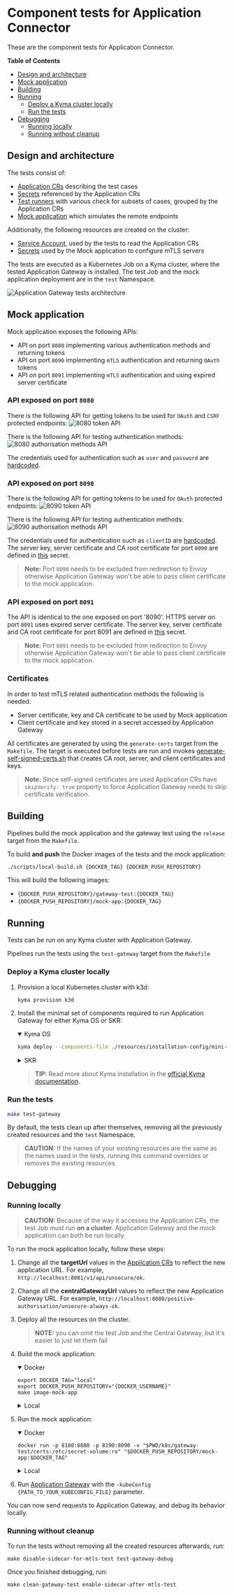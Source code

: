 # Component tests for Application Connector

These are the component tests for Application Connector.

<!-- markdown-toc start - Don't edit this section. Run M-x markdown-toc-refresh-toc -->
**Table of Contents**

- [Design and architecture](#design-and-architecture)
- [Mock application](#Mock-application)
- [Building](#building)
- [Running](#running)
    - [Deploy a Kyma cluster locally](#deploy-a-kyma-cluster-locally)
    - [Run the tests](#run-the-tests)
- [Debugging](#debugging)
    - [Running locally](#running-locally)
    - [Running without cleanup](#running-without-cleanup)

<!-- markdown-toc end -->

## Design and architecture

The tests consist of:
- [Application CRs](./resources/charts/gateway-test/templates/applications/) describing the test cases
- [Secrets](./resources/charts/gateway-test/templates/applications/credentials) referenced by the Application CRs
- [Test runners](./test/application-gateway/) with various check for subsets of cases, grouped by the Application CRs
- [Mock application](./tools/external-api-mock-app/) which simulates the remote endpoints

Additionally, the following resources are created on the cluster:
- [Service Account](./resources/charts/gateway-test/templates/service-account.yml#L2), used by the tests to read the Application CRs
- [Secrets](./resources/charts/gateway-test/templates/target-api-mock/credentials) used by the Mock application to configure mTLS servers 

The tests are executed as a Kubernetes Job on a Kyma cluster, where the tested Application Gateway is installed. 
The test Job and the mock application deployment are in the `test` Namespace. 

![Application Gateway tests architecture](./assets/app-gateway-tests-architecture.svg)

## Mock application

Mock application exposes the following APIs:
- API on port `8080` implementing various authentication methods and returning tokens
- API on port `8090` implementing `mTLS` authentication and returning `OAuth` tokens
- API on port `8091` implementing `mTLS` authentication and using expired server certificate

### API exposed on port `8080` 
There is the following API for getting tokens to be used for `OAuth` and `CSRF` protected endpoints: 
![8080 token API](./assets/api-tokens.png)

There is the following API for testing authentication methods:
![8080 authorisation methods API](./assets/api-auth-methods.png)

The credentials used for authentication such as `user` and `password` are [hardcoded](./tools/external-api-mock-app/config.go).

### API exposed on port `8090`
There is the following API for getting tokens to be used for `OAuth` protected endpoints:
![8090 token API](./assets/api-tokens-mtls.png)

There is the following API for testing authentication methods:
![8090 authorisation methods API](./assets/api-auth-methods-mtls.png)

The credentials used for authentication such as `clientID` are [hardcoded](./tools/external-api-mock-app/config.go). 
The server key, server certificate and CA root certificate for port `8090` are defined in [this](./resources/charts/gateway-test/templates/target-api-mock/credentials/mtls-cert-secret.yml) secret.

> **Note:** Port `8090` needs to be excluded from redirection to Envoy otherwise Application Gateway won't be able to pass client certificate to the mock application.

### API exposed on port `8091`

The API is identical to the one exposed on port '8090'. HTTPS server on port `8091` uses expired server certificate.
The server key, server certificate and CA root certificate for port 8091 are defined in [this](./resources/charts/gateway-test/templates/target-api-mock/credentials/expired-mtls-cert-secret.yaml) secret.

> **Note:** Port `8091` needs to be excluded from redirection to Envoy otherwise Application Gateway won't be able to pass client certificate to the mock application.
 
### Certificates
In order to test mTLS related authentication methods the following is needed:
- Server certificate, key and CA certificate to be used by Mock application
- Client certificate and key stored in a secret accessed by Application Gateway 

All certificates are generated by using the `generate-certs` target from the `Makefile`. 
The target is executed before tests are run and invokes [generate-self-signed-certs.sh](./scripts/generate-self-signed-certs.sh) that creates CA root, server, and client certificates and keys. 

> **Note:** Since self-signed certificates are used Application CRs have `skipVerify: true` property to force Application Gateway needs to skip certificate verification.

## Building

Pipelines build the mock application and the gateway test using the `release` target from the `Makefile`.

To build **and push** the Docker images of the tests and the mock application:

``` sh
./scripts/local-build.sh {DOCKER_TAG} {DOCKER_PUSH_REPOSITORY}
```
This will build the following images:
- `{DOCKER_PUSH_REPOSITORY}/gateway-test:{DOCKER_TAG}`
- `{DOCKER_PUSH_REPOSITORY}/mock-app:{DOCKER_TAG}`

## Running

Tests can be run on any Kyma cluster with Application Gateway.

Pipelines run the tests using the `test-gateway` target from the `Makefile`

### Deploy a Kyma cluster locally

1. Provision a local Kubernetes cluster with k3d:
   ```sh
   kyma provision k3d
   ```

1. Install the minimal set of components required to run Application Gateway for either Kyma OS or SKR:

    <div tabs name="Kyma flavor" group="minimal-kyma-installation">
    <details open>
    <summary label="OS">
    Kyma OS
    </summary>

    ```sh
    kyma deploy --components-file ./resources/installation-config/mini-kyma-os.yaml
    ```

    </details>
    <details>
    <summary label="SKR">
    SKR
    </summary>

    ```bash
    kyma deploy --components-file ./resources/installation-config/mini-kyma-skr.yaml 
    ```

    </details>
    </div>

    >**TIP:** Read more about Kyma installation in the [official Kyma documentation](https://kyma-project.io/docs/kyma/latest/02-get-started/01-quick-install/#install-kyma).

### Run the tests

``` sh
make test-gateway
```

By default, the tests clean up after themselves, removing all the previously created resources and the `test` Namespace.

> **CAUTION:** If the names of your existing resources are the same as the names used in the tests, running this command overrides or removes the existing resources.

## Debugging

### Running locally

> **CAUTION:** Because of the way it accesses the Application CRs, the test Job must run **on a cluster**.
> Application Gateway and the mock application can both be run locally.

To run the mock application locally, follow these steps:
1. Change all the **targetUrl** values in the [Application CRs](./resources/charts/gateway-test/templates/applications/) to reflect the new application URL. For example, `http://localhost:8081/v1/api/unsecure/ok`.
2. Change all the **centralGatewayUrl** values to reflect the new Application Gateway URL. For example, `http://localhost:8080/positive-authorisation/unsecure-always-ok`.
3. Deploy all the resources on the cluster.
   > **NOTE:** you can omit the test Job and the Central Gateway, but it's easier to just let them fail
4. Build the mock application:
   
   <div tabs name="Mock App Build Flavor" group="mock-app-flavor">
   <details open>
   <summary label="dockerized">
   Docker
   </summary>

   ```shell
   export DOCKER_TAG="local"
   export DOCKER_PUSH_REPOSITORY="{DOCKER_USERNAME}"
   make image-mock-app
   ```

   </details>
   <details>
   <summary label="local">
   Local
   </summary>

   Change the hardcoded application port in [`config.go`](./tools/external-api-mock-app/config.go), and run:
   ```shell
   go build ./tools/external-api-mock-app/
   ```
   </details>
   </div>
5. Run the mock application:
   
   <div tabs name="Mock App Run Flavor" group="mock-app-flavor">
   <details open>
   <summary label="dockerized">
   Docker
   </summary>

   ```shell
   docker run -p 8180:8080 -p 8190:8090 -v "$PWD/k8s/gateway-test/certs:/etc/secret-volume:ro" "$DOCKER_PUSH_REPOSITORY/mock-app:$DOCKER_TAG"
   ```

   </details>
   <details>
   <summary label="local">
   Local
   </summary>

   ```shell
   ./external-api-mock-app
   ```
   > **CAUTION:** For the certificates to work, you must copy them from `./k8s/gateway-test/certs` to `/etc/secret-volume`.

   </details>
   </div>
6. Run [Application Gateway](https://github.com/kyma-project/kyma/tree/main/components/central-application-gateway) with the `-kubeConfig {PATH_TO_YOUR_KUBECONFIG_FILE}` parameter.

You can now send requests to Application Gateway, and debug its behavior locally.

### Running without cleanup

To run the tests without removing all the created resources afterwards, run:

``` shell
make disable-sidecar-for-mtls-test test-gateway-debug
```

Once you finished debugging, run:

``` shell
make clean-gateway-test enable-sidecar-after-mtls-test
```